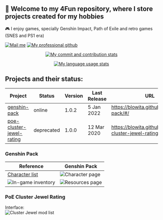 ## :wave: Welcome to my 4Fun repository, where I store projects created for my hobbies

🎮 I enjoy games, specially Genshin Impact, Path of Exile and retro games (SNES and PS1 era)

[![Mail me](https://img.shields.io/badge/-Gmail-060606?style=flat&labelColor=0D0D0D&logo=gmail&Color=white)](mailto:brblowgames@gmail.com)&nbsp;[![My professional github](https://img.shields.io/badge/-My%20Professional%20GitHub-060606?style=flat&labelColor=0D0D0D&logo=Github&Color=white)](https://github.com/jobsonita)

<p align="center">
  <a href="#">
    <img alt="My commit and contribution stats" src="https://github-readme-stats.vercel.app/api?username=blowita&show_icons=true&include_all_commits=true&hide=issues&disable_animations=true&theme=tokyonight" />
  </a>
</p>

<p align="center">
  <a href="#">
    <img alt="My language usage stats" src="https://github-readme-stats.vercel.app/api/top-langs/?username=blowita&layout=compact&theme=tokyonight" />
  </a>
</p>

## Projects and their status:
Project | Status | Version | Last Release | URL
--------|--------|---------|--------------|----
[genshin-pack](https://github.com/blowita/genshin-pack) | online | 1.0.2 | 5 Jan 2022 | https://blowita.github.io/genshin-pack/#/
[poe-cluster-jewel-rating](https://github.com/blowita/poe-cluster-jewel-rating) | deprecated | 1.0.0 | 12 Mar 2020 | https://blowita.github.io/poe-cluster-jewel-rating/#/

### Genshin Pack

Reference | Genshin Pack
--------|-------------
[Character list](https://genshin-impact.fandom.com/wiki/Characters/List#Playable_Characters) | ![Character page](https://i.imgur.com/TjoTat3.gif)
![In-game inventory](https://static.wikia.nocookie.net/gensin-impact/images/1/11/9999_Items.webp/revision/latest/scale-to-width-down/853?cb=20201210031458) | ![Resources page](https://i.imgur.com/GM7I2nI.png)

### PoE Cluster Jewel Rating

Interface:  
![Cluster Jewel mod list](https://i.imgur.com/PnL3hSg.png)
